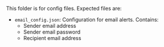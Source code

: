 This folder is for config files. Expected files are:
- `email_config.json`: Configuration for email alerts. Contains:
    - Sender email address
    - Sender email password
    - Recipient email address
